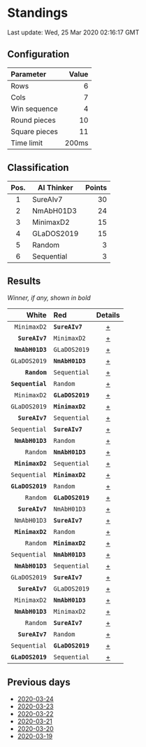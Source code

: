 # Standings

Last update: Wed, 25 Mar 2020 02:16:17 GMT

## Configuration

| Parameter      | Value             |
|:-------------- | ----------------: |
| Rows          | 6        |
| Cols          | 7        |
| Win sequence  | 4 |
| Round pieces  | 10  |
| Square pieces | 11 |
| Time limit    | 200ms     |

## Classification

| Pos. | AI Thinker | Points |
|:----:| ---------- | -----: |
| 1 | SureAIv7 | 30 |
| 2 | NmAbH01D3 | 24 |
| 3 | MinimaxD2 | 15 |
| 4 | GLaDOS2019 | 15 |
| 5 | Random | 3 |
| 6 | Sequential | 3 |

## Results

_Winner, if any, shown in bold_

| White |   Red   | Details |
| -----:|:------- | :-----: |
| `MinimaxD2` | **`SureAIv7`** | [+](results/MinimaxD2vsSureAIv7.txt) |
| **`SureAIv7`** | `MinimaxD2` | [+](results/SureAIv7vsMinimaxD2.txt) |
| **`NmAbH01D3`** | `GLaDOS2019` | [+](results/NmAbH01D3vsGLaDOS2019.txt) |
| `GLaDOS2019` | **`NmAbH01D3`** | [+](results/GLaDOS2019vsNmAbH01D3.txt) |
| **`Random`** | `Sequential` | [+](results/RandomvsSequential.txt) |
| **`Sequential`** | `Random` | [+](results/SequentialvsRandom.txt) |
| `MinimaxD2` | **`GLaDOS2019`** | [+](results/MinimaxD2vsGLaDOS2019.txt) |
| `GLaDOS2019` | **`MinimaxD2`** | [+](results/GLaDOS2019vsMinimaxD2.txt) |
| **`SureAIv7`** | `Sequential` | [+](results/SureAIv7vsSequential.txt) |
| `Sequential` | **`SureAIv7`** | [+](results/SequentialvsSureAIv7.txt) |
| **`NmAbH01D3`** | `Random` | [+](results/NmAbH01D3vsRandom.txt) |
| `Random` | **`NmAbH01D3`** | [+](results/RandomvsNmAbH01D3.txt) |
| **`MinimaxD2`** | `Sequential` | [+](results/MinimaxD2vsSequential.txt) |
| `Sequential` | **`MinimaxD2`** | [+](results/SequentialvsMinimaxD2.txt) |
| **`GLaDOS2019`** | `Random` | [+](results/GLaDOS2019vsRandom.txt) |
| `Random` | **`GLaDOS2019`** | [+](results/RandomvsGLaDOS2019.txt) |
| **`SureAIv7`** | `NmAbH01D3` | [+](results/SureAIv7vsNmAbH01D3.txt) |
| `NmAbH01D3` | **`SureAIv7`** | [+](results/NmAbH01D3vsSureAIv7.txt) |
| **`MinimaxD2`** | `Random` | [+](results/MinimaxD2vsRandom.txt) |
| `Random` | **`MinimaxD2`** | [+](results/RandomvsMinimaxD2.txt) |
| `Sequential` | **`NmAbH01D3`** | [+](results/SequentialvsNmAbH01D3.txt) |
| **`NmAbH01D3`** | `Sequential` | [+](results/NmAbH01D3vsSequential.txt) |
| `GLaDOS2019` | **`SureAIv7`** | [+](results/GLaDOS2019vsSureAIv7.txt) |
| **`SureAIv7`** | `GLaDOS2019` | [+](results/SureAIv7vsGLaDOS2019.txt) |
| `MinimaxD2` | **`NmAbH01D3`** | [+](results/MinimaxD2vsNmAbH01D3.txt) |
| **`NmAbH01D3`** | `MinimaxD2` | [+](results/NmAbH01D3vsMinimaxD2.txt) |
| `Random` | **`SureAIv7`** | [+](results/RandomvsSureAIv7.txt) |
| **`SureAIv7`** | `Random` | [+](results/SureAIv7vsRandom.txt) |
| `Sequential` | **`GLaDOS2019`** | [+](results/SequentialvsGLaDOS2019.txt) |
| **`GLaDOS2019`** | `Sequential` | [+](results/GLaDOS2019vsSequential.txt) |

## Previous days

* [2020-03-24](../2020-03-24/standings.md)
* [2020-03-23](../2020-03-23/standings.md)
* [2020-03-22](../2020-03-22/standings.md)
* [2020-03-21](../2020-03-21/standings.md)
* [2020-03-20](../2020-03-20/standings.md)
* [2020-03-19](../2020-03-19/standings.md)
